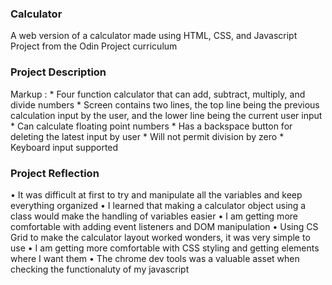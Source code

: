 ### Calculator
A web version of a calculator made using HTML, CSS, and Javascript<br>
Project from the Odin Project curriculum

### Project Description
Markup : * Four function calculator that can add, subtract, multiply, and divide numbers
         * Screen contains two lines, the top line being the previous calculation input by the user, and the lower line being the current user input
         * Can calculate floating point numbers
         * Has a backspace button for deleting the latest input by user
         * Will not permit division by zero
         * Keyboard input supported
    
### Project Reflection
  • It was difficult at first to try and manipulate all the variables and keep
      everything organized
  • I learned that making a calculator object using a class would make the handling of
  variables easier
  • I am getting more comfortable with adding event listeners and DOM manipulation
  • Using CS Grid to make the calculator layout worked wonders, it was very simple to use
  • I am getting more comfortable with CSS styling and getting elements where I want them
  • The chrome dev tools was a valuable asset when checking the functionaluty of my javascript

